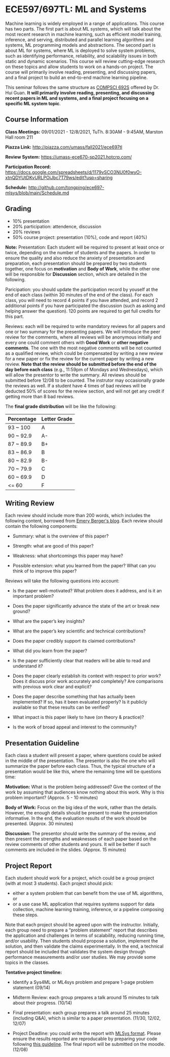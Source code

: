 # ECE597/697TL: ML and Systems

 Machine learning is widely employed in a range of applications. This course has two parts. The first part is about ML systems, which will talk about the most recent research in machine learning, such as efficient model training, inference, and serving, distributed and parallel learning algorithms and systems, ML programming models and abstractions. The second part is about ML for systems, where ML is deployed to solve system problems, such as identifying performance, reliability, and scalability issues in both static and dynamic scenarios. This course will review cutting-edge research on these topics and allow students to work on a hands-on project. The course will primarily involve reading, presenting, and discussing papers, and a final project to build an end-to-end machine learning pipeline.

This seminar follows the same structure as [COMPSCI 692S](https://guanh01.github.io/teaching/2020-fall-mlsys) offered by Dr. Hui Guan. **It will primarily involve reading, presenting, and discussing recent papers in ML and systems, and a final project focusing on a specific ML system topic**.

## Course Information

**Class Meetings:** 09/01/2021 - 12/8/2021, TuTh. 8:30AM - 9:45AM, Marston Hall room 211

**Piazza Link:** http://piazza.com/umass/fall2021/ece697tl

**Review System:** https://umass-ece670-sp2021.hotcrp.com/

**Participation Record:** 
https://docs.google.com/spreadsheets/d/1179vSCO3NU0f0wyO-xtnQDYUtDKvURLPOiJbc7T79ws/edit?usp=sharing

**Schedule:**
http://github.com/tongping/ece697-mlsys/blob/main/Schedule.md

## Grading
- 10% presentation 
- 20% participation: attendence, discussion
- 20% reviews
- 50% course project: presentation (10%), code and report (40%)

**Note:** 
Presentation: Each student will be required to present at least once or twice, depending on the number of students and the papers. In order to ensure the quality and also reduce the anxiety of presentation and preparation, each presentation should be prepared by two students together, one focus on **motivation** and **Body of Work**, while the other one will be responsible for **Discussion** section, which are detailed in the following.
 
Paricipation: you should update the participation record by youself at the end of each class (within 30 minutes of the end of the class). For each class, you will need to record 4 points if you have attended, and record 2 additional points if you have participated the discussion (such as asking and helping answer the question). 120 points are required to get full credits for this part. 

Reviews: each will be required to write mandatory reviews for all papers and one or two summary for the presenting papers. We will introduce the peer review for  the comments, where all reviews will be anonymous initially and every one could comment others with **Good Work** or **other negative comments**. The one with the most negative comments will be not counted as a qualified review, which could be compensated by writing a new review for a new paper or fix the review for the current paper by writing a new review. **Note that the review should be submitted before the end of the day before each class** (e.g., 11:59pm of Mondays and Wednesdays), which will allow the presentor to write the summary. All reviews should be submitted before 12/08 to be counted. The instrutor may occasionally grade the reviews as well. If a student have 4 times of bad reviews will be deducted 50% of scores for the review section, and will not get any credit if getting more than 8 bad reviews.

The **final grade distribution** will be like the following: 

| Percentage | Letter Grade |
| ----------- | ----------- |
| 93 ~ 100  | A  |
| 90 ~ 92.9 | A- |
| 87 ~ 89.9 | B+ |
| 83 ~ 86.9 | B  |
| 80 ~ 82.9 | B- |
| 70 ~ 79.9 | C  |
| 60 ~ 69.9 | D  |
| <= 60     | F  |

## Writing Review

Each review should include more than 200 words, which includes the following content, borrowed from [Emery Berger's blog](https://emeryblogger.com/). Each review should contain the following components:

- Summary: what is the overview of this paper?

- Strength: what are good of this paper? 

- Weakness: what shortcomings this paper may have? 

- Possible extension: what you learned from the paper? What can you think of to improve this paper? 

Reviews will take the following questions into account:

- Is the paper well-motivated? What problem does it address, and is it an important problem?

- Does the paper significantly advance the state of the art or break new ground?

- What are the paper’s key insights?

- What are the paper’s key scientific and technical contributions?

- Does the paper credibly support its claimed contributions?

- What did you learn from the paper?

- Is the paper sufficiently clear that readers will be able to read and understand it?

- Does the paper clearly establish its context with respect to prior work? Does it discuss prior work accurately and completely? Are comparisons with previous work clear and explicit?

- Does the paper describe something that has actually been implemented? If so, has it been evaluated properly? Is it publicly available so that these results can be verified?

- What impact is this paper likely to have (on theory & practice)?

- Is the work of broad appeal and interest to the community?

## Presentation Guideline

Each class a student will present a paper, where questions could be asked in the middle of the presentation. The presentor is also the one who will summarize the paper before each class. Thus, the typical structure of a presentation would be like this, where the remaining time will be questions time:

 **Motivation:** What is the problem being addressed? Give the context of the work by assuming that audiences know nothing about this work. Why is this problem important? (Approx. 5 - 10 minutes)
 
 **Body of Work:** Focus on the big idea of the work, rather than the details. However, the enough details should be present to make the presentation informative. In the end, the evaluation results of the work should be presented. (Approx. 30 minutes)
 
 **Discussion:** The presentor should write the summary of the review, and then present the strengths and weaknesses of each paper based on the review comments of other students and yours. It will be better if such comments are included in the slides. (Approx. 15 minutes)


## Project Report
Each student should work for a project, which could be a group project (with at most 3 students). Each project should pick:

- either a system problem that can benefit from the use of ML algorithms, or
- or a use case ML application that requires systems support for data collection, machine learning training, inference, or a pipeline composing these steps. 


Note that each project should be agreed upon with the instructor. Initially, each group need to prepare a “problem statement” report that describes the application and challenges in terms of scalability, reducing running time, and/or usability. Then students should propose a solution, implement the solution, and then validate the claims experimentally. In the end, a technical report should be included that validates the system design through performance measurements and/or user studies. We may provide some topics in the classes. 

**Tentative project timeline:**

- Identify a Sys4ML or ML4sys problem and prepare 1-page problem statement (09/14)

- Midterm Review: each group prepares a talk around 15 minutes to talk about their progress. (10/14)

- Final presentation: each group prepares a talk around 25 minutes (including Q&A), which is similar to a paper presentation. (11/30, 12/02, 12/07)

- Project Deadline: you could write the report with [MLSys format](https://mlsys.org/Conferences/2021/CallForPapers). Please ensure the results reported are reproducable by preparing your code following [this guideline](https://ctuning.org/ae/submission.html). The final report will be submitted on the moodle.   (12/08)
        
